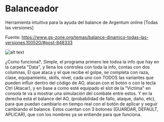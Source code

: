 # Balanceador
Herramienta intuitiva para la ayuda del balance de Argentum online [Todas las versiones]

Fuente: https://www.gs-zone.org/temas/balance-dinamico-todas-las-versiones.100520/#post-848333

![alt text](https://i.ibb.co/wwr1Nfk/Sin-t-tulo.png)

¿Como funciona?, Simple, el programa primero lee todoa la info que hay en la carpeta "Data", y llena los controles con toda la info, contas con dos columnas, El que ataca y el que recibe el golpe, se completa con raza, clase, equipamiento, skills, nivel, cada uno con TODOS las variantes que pueden influir dentro del código de AO, atacan con el botón o con la tecla Ctrl (Atacar), y en base a como esté equipado el slot de la "Victima" en consola te va a mostrar una simulación del combate entre estos.
Y en la derecha está el balance del AO, (probabilidad de fallo, ataque, daño, etc), para que puedan cambiarlo en tiempo real con el botón de aplicar y seguir cambiando el balance. Estos cuentan con 3 botones (GUARDAR, DEFAULT, APLICAR), que con los nombres ya se entiende para que funciona.

